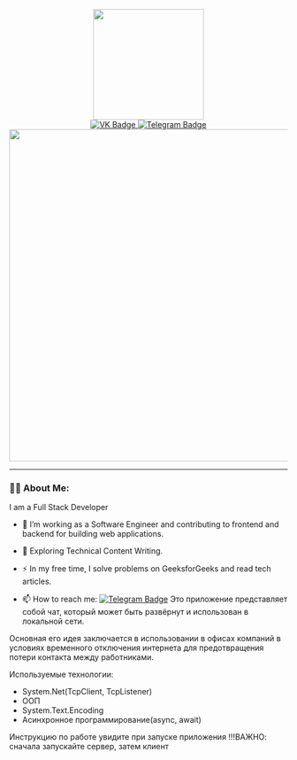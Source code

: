 <div id = "header" align = "center">
  <img src="https://media.giphy.com/media/v1.Y2lkPWVjZjA1ZTQ3cWZmcnBmYmxvbDFrczYwa3F1eDY4dnlseDM0bHNtbnZ2YWU1bm85aSZlcD12MV9zdGlja2Vyc19zZWFyY2gmY3Q9dHM/ulZ7gQQz9jwZzv224n/giphy.gif" width = "200"/>
</div>
<div id="badges" align = "center">
  <a href="https://vk.com/gym_bosss" target="_blank">
    <img src="https://img.shields.io/badge/VK-0077FF?style=for-the-badge&logo=vk&logoColor=white" alt="VK Badge"/>
  </a>
  <a href="https://t.me/ultra_chelik" target="_blank">
    <img src="https://img.shields.io/badge/Telegram-26A5E4?style=for-the-badge&logo=telegram&logoColor=white" alt="Telegram Badge"/>
  </a>
</div>
<div id="counter" align="center">
  <img src="https://komarev.com/ghpvc/?username=GYMBOSSS&style=flat-square&color=blue" alt=""/>
</div>

<div>
  <img src="https://media.giphy.com/media/v1.Y2lkPWVjZjA1ZTQ3dmoxOWRlNnJkMTd2aHp6eWFpenJkOTlhZDhueDhvMnFjMGt6c2FtcSZlcD12MV9naWZzX3JlbGF0ZWQmY3Q9Zw/SWoSkN6DxTszqIKEqv/giphy.gif" heingt="300" width="600">
</div>

---

### 🧑‍💻 About Me:
I am a Full Stack Developer

- 🔭 I’m working as a Software Engineer and contributing to frontend and backend for building web applications.

- :seedling: Exploring Technical Content Writing.

- :zap: In my free time, I solve problems on GeeksforGeeks and read tech articles.

- :mailbox: How to reach me: [![Telegram Badge](https://img.shields.io/badge/-kakbar-blue?style=flat&logo=Linkedin&logoColor=white)](https://img.shields.io/badge/Telegram-26A5E4?style=for-the-badge&logo=telegram&logoColor=white)
Это приложение представляет собой чат, который может быть развёрнут и использован в локальной сети.

Основная его идея заключается в использовании в офисах компаний в условиях временного отключения интернета для предотвращения потери контакта между работниками.

Используемые технологии: 
- System.Net(TcpClient, TcpListener) 
- ООП
- System.Text.Encoding
- Асинхронное программирование(async, await)

Инструкцию по работе увидите при запуске приложения
!!!ВАЖНО: сначала запускайте сервер, затем клиент
